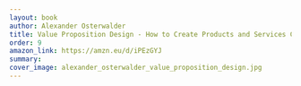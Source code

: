 ```yaml
---
layout: book
author: Alexander Osterwalder
title: Value Proposition Design - How to Create Products and Services Customers Want
order: 9
amazon_link: https://amzn.eu/d/iPEzGYJ
summary: 
cover_image: alexander_osterwalder_value_proposition_design.jpg
---
```


